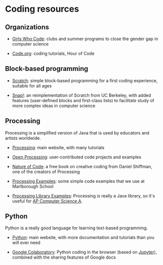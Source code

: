 # Coding resources 

## Organizations

- [Girls Who Code](https://girlswhocode.com/): clubs and summer programs to
  close the gender gap in computer science

- [Code.org](https://code.org/): coding tutorials, Hour of Code

## Block-based programming

- [Scratch](https://scratch.mit.edu/): simple block-based programming for a
  first coding experience, suitable for all ages

- [Snap!](https://snap.berkeley.edu/): an reimplementation of Scratch from UC Berkeley, with
added features (user-defined blocks and first-class lists) to facilitate study of more
complex ideas in computer science


## Processing

Processing is a simplified version of Java that is used by educators and
artists worldwide.

- [Processing](https://processing.org): main website, with many tutorials

- [Open Processing](https://www.openprocessing.org/): user-contributed code projects and examples

- [Nature of Code](https://natureofcode.com/): a free book on creative coding
from Daniel Shiffman, one of the creators of Processing

- [Processing Examples](https://dkessner.github.io/ProcessingExamples/): some simple code examples
that we use at Marlborough School

- [Processing Library Examples](https://dkessner.github.io/ProcessingLibraryExamples/): 
Processing is really a Java library, so it's useful for 
[AP Computer Science A](https://en.wikipedia.org/wiki/AP_Computer_Science_A).



## Python

Python is a really good language for learning text-based programming.

- [Python](https://www.python.org/): main website, with more documentation and
  tutorials than you will ever need

- [Google Colaboratory](https://colab.research.google.com/): Python coding in
  the browser (based on [Jupyter](https://jupyter.org/)), combined with the
  sharing features of Google docs




